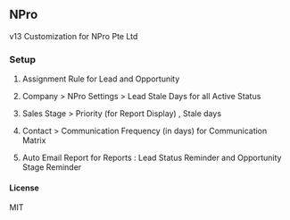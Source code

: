 ## NPro
v13
Customization for NPro Pte Ltd
### Setup

1. Assignment Rule for Lead and Opportunity

2. Company > NPro Settings > Lead Stale Days for all Active Status

3. Sales Stage > Priority (for Report Display) , Stale days 

4. Contact > Communication Frequency (in days) for Communication Matrix

5. Auto Email Report for Reports :  Lead Status Reminder and Opportunity Stage Reminder

#### License

MIT
